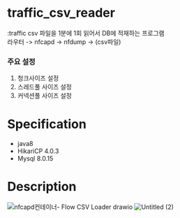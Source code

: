 # traffic_csv_reader
:traffic csv 파일을 1분에 1회 읽어서 DB에 적재하는 프로그램
<br>라우터 -> nfcapd -> nfdump -> (csv파일)

### 주요 설정
<ol>
<li>청크사이즈 설정</li>
<li>스레드풀 사이즈 설정</li>
<li>커넥션풀 사이즈 설정</li>
</ol>

# Specification
<ul>
  <li>java8</li>
  <li>HikariCP 4.0.3</li>
  <li>Mysql 8.0.15</li>
</ul>

# Description


![nfcapd컨테이너- Flow CSV Loader drawio](https://github.com/user-attachments/assets/d42aca18-f36d-4419-9fbb-bfc5f22e0f14)
![Untitled (2)](https://github.com/user-attachments/assets/9657f00d-177e-4d1e-adc4-d60cf2dde8fd)
